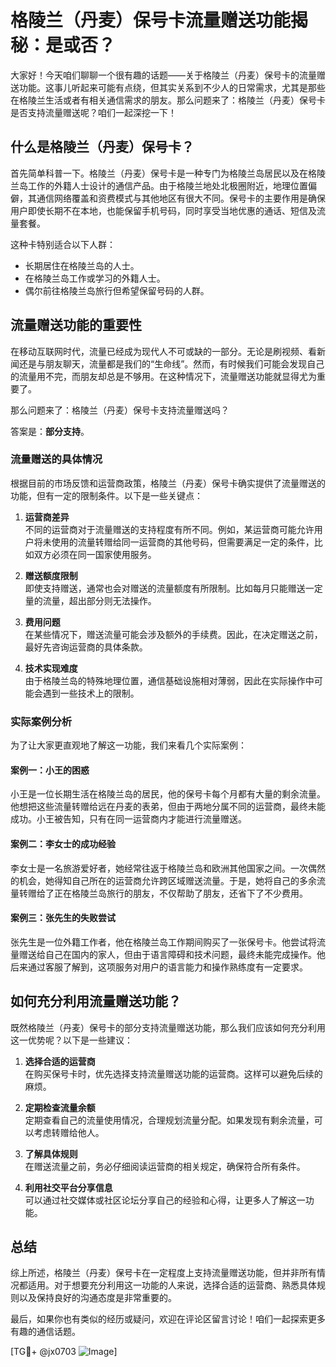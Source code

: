 # 格陵兰（丹麦）保号卡流量赠送功能揭秘：是或否？

大家好！今天咱们聊聊一个很有趣的话题——关于格陵兰（丹麦）保号卡的流量赠送功能。这事儿听起来可能有点绕，但其实关系到不少人的日常需求，尤其是那些在格陵兰生活或者有相关通信需求的朋友。那么问题来了：格陵兰（丹麦）保号卡是否支持流量赠送呢？咱们一起深挖一下！

## 什么是格陵兰（丹麦）保号卡？

首先简单科普一下。格陵兰（丹麦）保号卡是一种专门为格陵兰岛居民以及在格陵兰岛工作的外籍人士设计的通信产品。由于格陵兰地处北极圈附近，地理位置偏僻，其通信网络覆盖和资费模式与其他地区有很大不同。保号卡的主要作用是确保用户即使长期不在本地，也能保留手机号码，同时享受当地优惠的通话、短信及流量套餐。

这种卡特别适合以下人群：
- 长期居住在格陵兰岛的人士。
- 在格陵兰岛工作或学习的外籍人士。
- 偶尔前往格陵兰岛旅行但希望保留号码的人群。

## 流量赠送功能的重要性

在移动互联网时代，流量已经成为现代人不可或缺的一部分。无论是刷视频、看新闻还是与朋友聊天，流量都是我们的“生命线”。然而，有时候我们可能会发现自己的流量用不完，而朋友却总是不够用。在这种情况下，流量赠送功能就显得尤为重要了。

那么问题来了：格陵兰（丹麦）保号卡支持流量赠送吗？

答案是：**部分支持**。

### 流量赠送的具体情况

根据目前的市场反馈和运营商政策，格陵兰（丹麦）保号卡确实提供了流量赠送的功能，但有一定的限制条件。以下是一些关键点：

1. **运营商差异**  
   不同的运营商对于流量赠送的支持程度有所不同。例如，某运营商可能允许用户将未使用的流量转赠给同一运营商的其他号码，但需要满足一定的条件，比如双方必须在同一国家使用服务。

2. **赠送额度限制**  
   即使支持赠送，通常也会对赠送的流量额度有所限制。比如每月只能赠送一定量的流量，超出部分则无法操作。

3. **费用问题**  
   在某些情况下，赠送流量可能会涉及额外的手续费。因此，在决定赠送之前，最好先咨询运营商的具体条款。

4. **技术实现难度**  
   由于格陵兰岛的特殊地理位置，通信基础设施相对薄弱，因此在实际操作中可能会遇到一些技术上的限制。

### 实际案例分析

为了让大家更直观地了解这一功能，我们来看几个实际案例：

#### 案例一：小王的困惑
小王是一位长期生活在格陵兰岛的居民，他的保号卡每个月都有大量的剩余流量。他想把这些流量转赠给远在丹麦的表弟，但由于两地分属不同的运营商，最终未能成功。小王被告知，只有在同一运营商内才能进行流量赠送。

#### 案例二：李女士的成功经验
李女士是一名旅游爱好者，她经常往返于格陵兰岛和欧洲其他国家之间。一次偶然的机会，她得知自己所在的运营商允许跨区域赠送流量。于是，她将自己的多余流量转赠给了正在格陵兰岛旅行的朋友，不仅帮助了朋友，还省下了不少费用。

#### 案例三：张先生的失败尝试
张先生是一位外籍工作者，他在格陵兰岛工作期间购买了一张保号卡。他尝试将流量赠送给自己在国内的家人，但由于语言障碍和技术问题，最终未能完成操作。他后来通过客服了解到，这项服务对用户的语言能力和操作熟练度有一定要求。

## 如何充分利用流量赠送功能？

既然格陵兰（丹麦）保号卡的部分支持流量赠送功能，那么我们应该如何充分利用这一优势呢？以下是一些建议：

1. **选择合适的运营商**  
   在购买保号卡时，优先选择支持流量赠送功能的运营商。这样可以避免后续的麻烦。

2. **定期检查流量余额**  
   定期查看自己的流量使用情况，合理规划流量分配。如果发现有剩余流量，可以考虑转赠给他人。

3. **了解具体规则**  
   在赠送流量之前，务必仔细阅读运营商的相关规定，确保符合所有条件。

4. **利用社交平台分享信息**  
   可以通过社交媒体或社区论坛分享自己的经验和心得，让更多人了解这一功能。

## 总结

综上所述，格陵兰（丹麦）保号卡在一定程度上支持流量赠送功能，但并非所有情况都适用。对于想要充分利用这一功能的人来说，选择合适的运营商、熟悉具体规则以及保持良好的沟通态度是非常重要的。

最后，如果你也有类似的经历或疑问，欢迎在评论区留言讨论！咱们一起探索更多有趣的通信话题。

[TG💪+ @jx0703 ![Image](https://github.com/user-attachments/assets/dbca1d08-cadb-493c-b0ec-ad6f7a83f270)]